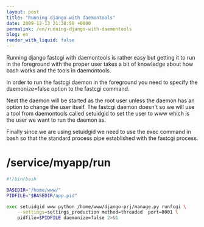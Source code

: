 ```yaml
---
layout: post
title: "Running django with daemontools"
date: 2009-12-13 21:38:59 +0000
permalink: /en/running-django-with-daemontools
blog: en
render_with_liquid: false
---
```


Running django fastcgi with daemontools is rather easy but getting it to
run in the foreground with the proper user takes a bit of knowledge
about how bash works and the tools in daemontools.

In order to run the fastcgi daemon in the foreground you need to specify
the daemonize=false option to the fastcgi command.

Next the daemon will be started as the root user unless the daemon has
an option to change the user itself. The fastcgi daemon doesn't so we
will use a tool from daemontools called setuidgid to set the user to www
which is the user we want to run the daemon as.

Finally since we are using setuidgid we need to use the exec command in
bash so that the standard process pipe established with the fastcgi
process.

# /service/myapp/run

``` bash
#!/bin/bash

BASEDIR="/home/www/"
PIDFILE="$BASEDIR/app.pid"

exec setuidgid www python /home/www/django-prj/manage.py runfcgi \
    --settings=settings_production method=threaded  port=8001 \
    pidfile=$PIDFILE daemonize=false 2>&1
```
